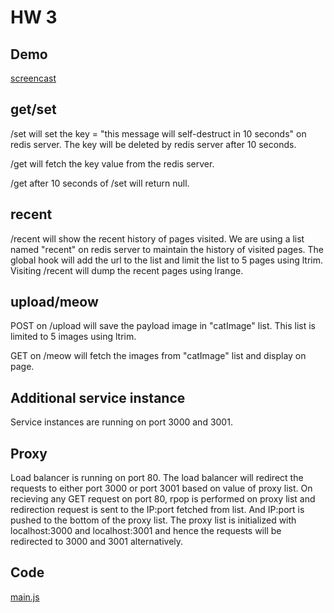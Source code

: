 HW 3 
====
Demo
----
[screencast](https://youtu.be/omyJhZWAMb0)

get/set
-------------------------
/set will set the key = "this message will self-destruct in 10 seconds" on redis server. The key will be deleted by redis server after 10 seconds.

/get will fetch the key value from the redis server.

/get after 10 seconds of /set will return null. 

recent
------------------------
/recent will show the recent history of pages visited. We are using a list named "recent" on redis server to maintain the history of visited pages. The global hook will add the url to the list and limit the list to 5 pages using ltrim. Visiting /recent will dump the recent pages using lrange.

upload/meow
-----------------------------
POST on /upload will save the payload image in "catImage" list. This list is limited to 5 images using ltrim.

GET on /meow will fetch the images from "catImage" list and display on page.

Additional service instance
---------------------------
Service instances are running on port 3000 and 3001.

Proxy
-------------
Load balancer is running on port 80.
The load balancer will redirect the requests to either port 3000 or port 3001 based on value of proxy list.
On recieving any GET request on port 80, rpop is performed on proxy list and redirection request is sent to the IP:port fetched from list. And IP:port is pushed to the bottom of the proxy list. The proxy list is initialized with localhost:3000 and localhost:3001 and hence the requests will be redirected to 3000 and 3001 alternatively.

Code
-----
[main.js](main.js)
